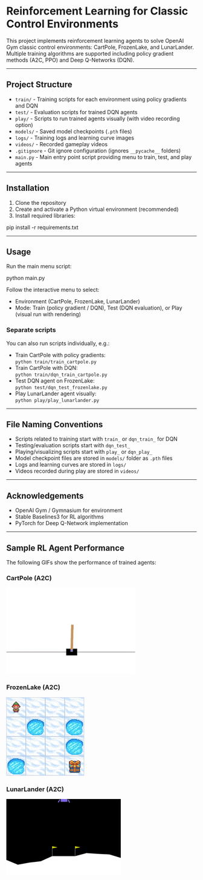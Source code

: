 # Reinforcement Learning for Classic Control Environments

This project implements reinforcement learning agents to solve OpenAI Gym classic control environments: CartPole, FrozenLake, and LunarLander. Multiple training algorithms are supported including policy gradient methods (A2C, PPO) and Deep Q-Networks (DQN).

---

## Project Structure

- `train/` - Training scripts for each environment using policy gradients and DQN  
- `test/` - Evaluation scripts for trained DQN agents  
- `play/` - Scripts to run trained agents visually (with video recording option)  
- `models/` - Saved model checkpoints (`.pth` files)  
- `logs/` - Training logs and learning curve images  
- `videos/` - Recorded gameplay videos  
- `.gitignore` - Git ignore configuration (ignores `__pycache__` folders)  
- `main.py` - Main entry point script providing menu to train, test, and play agents  

---

## Installation

1. Clone the repository  
2. Create and activate a Python virtual environment (recommended)  
3. Install required libraries:

pip install -r requirements.txt

---

## Usage

Run the main menu script:

python main.py

Follow the interactive menu to select:

- Environment (CartPole, FrozenLake, LunarLander)  
- Mode: Train (policy gradient / DQN), Test (DQN evaluation), or Play (visual run with rendering)  

### Separate scripts

You can also run scripts individually, e.g.:

- Train CartPole with policy gradients:  
  `python train/train_cartpole.py`  
- Train CartPole with DQN:  
  `python train/dqn_train_cartpole.py`  
- Test DQN agent on FrozenLake:  
  `python test/dqn_test_frozenlake.py`  
- Play LunarLander agent visually:  
  `python play/play_lunarlander.py`  

---

## File Naming Conventions

- Scripts related to training start with `train_` or `dqn_train_` for DQN  
- Testing/evaluation scripts start with `dqn_test_`  
- Playing/visualizing scripts start with `play_` or `dqn_play_`  
- Model checkpoint files are stored in `models/` folder as `.pth` files  
- Logs and learning curves are stored in `logs/`  
- Videos recorded during play are stored in `videos/`  

---

## Acknowledgements

- OpenAI Gym / Gymnasium for environment  
- Stable Baselines3 for RL algorithms  
- PyTorch for Deep Q-Network implementation  

---

## Sample RL Agent Performance

The following GIFs show the performance of trained agents:

### CartPole (A2C)
![CartPole](gifs/a2c_cartpole.gif)

### FrozenLake (A2C)
![FrozenLake](gifs/a2c_frozenlake.gif)

### LunarLander (A2C)
![LunarLander](gifs/a2c_lunarlander.gif)
